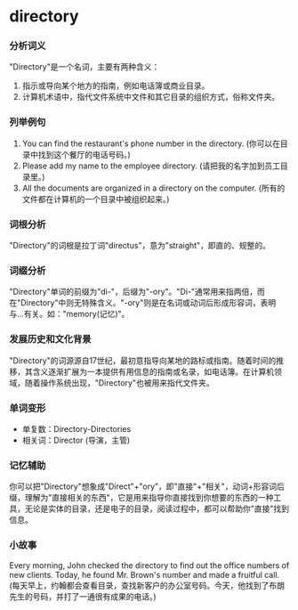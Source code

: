 # directory

### 分析词义

  

"Directory"是一个名词，主要有两种含义：

  

1.  指示或导向某个地方的指南，例如电话簿或商业目录。
2.  计算机术语中，指代文件系统中文件和其它目录的组织方式，俗称文件夹。

  

### 列举例句

  

1.  You can find the restaurant's phone number in the directory. (你可以在目录中找到这个餐厅的电话号码。)
2.  Please add my name to the employee directory. (请把我的名字加到员工目录里。)
3.  All the documents are organized in a directory on the computer. (所有的文件都在计算机的一个目录中被组织起来。)

  

### 词根分析

  

"Directory"的词根是拉丁词"directus"，意为"straight"，即直的、规整的。

  

### 词缀分析

  

"Directory"单词的前缀为"di-"，后缀为"-ory"。"Di-"通常用来指两倍，而在"Directory"中则无特殊含义。"-ory"则是在名词或动词后形成形容词，表明与...有关。如："memory(记忆)"。

  

### 发展历史和文化背景

  

"Directory"的词源源自17世纪，最初意指导向某地的路标或指南。随着时间的推移，其含义逐渐扩展为一本提供有用信息的指南或名录，如电话簿。在计算机领域，随着操作系统出现，"Directory"也被用来指代文件夹。

  

### 单词变形

  

*   单复数：Directory-Directories
*   相关词：Director (导演，主管)

  

### 记忆辅助

  

你可以把"Directory"想象成"Direct"+"ory"，即"直接"+"相关"，动词+形容词后缀，理解为"直接相关的东西"，它是用来指导你直接找到你想要的东西的一种工具，无论是实体的目录，还是电子的目录，阅读过程中，都可以帮助你"直接"找到信息。

  

### 小故事

  

Every morning, John checked the directory to find out the office numbers of new clients. Today, he found Mr. Brown's number and made a fruitful call.  
(每天早上，约翰都会查看目录，查找新客户的办公室号码。今天，他找到了布朗先生的号码，并打了一通很有成果的电话。)
